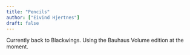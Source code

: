 ```yaml
---
title: "Pencils"
author: ["Eivind Hjertnes"]
draft: false
---
```


Currently back to Blackwings. Using the Bauhaus Volume edition at the moment.
